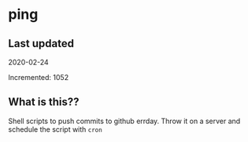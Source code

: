 # ping

## Last updated
2020-02-24

Incremented: 1052

## What is this??
Shell scripts to push commits to github errday. Throw it on a server and schedule the script with `cron`
